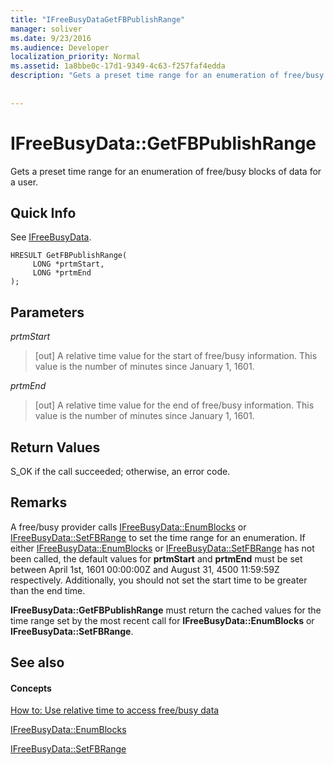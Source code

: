 ```yaml
---
title: "IFreeBusyDataGetFBPublishRange"
manager: soliver
ms.date: 9/23/2016
ms.audience: Developer
localization_priority: Normal
ms.assetid: 1a8bbe0c-17d1-9349-4c63-f257faf4edda
description: "Gets a preset time range for an enumeration of free/busy blocks of data for a user."
 
 
---
```


# IFreeBusyData::GetFBPublishRange

Gets a preset time range for an enumeration of free/busy blocks of data for a user.
  
## Quick Info

See [IFreeBusyData](ifreebusydata.md).
  
```
HRESULT GetFBPublishRange( 
     LONG *prtmStart,  
     LONG *prtmEnd 
);

```

## Parameters

 _prtmStart_
  
> [out] A relative time value for the start of free/busy information. This value is the number of minutes since January 1, 1601.
    
 _prtmEnd_
  
> [out] A relative time value for the end of free/busy information. This value is the number of minutes since January 1, 1601.
    
## Return Values

S_OK if the call succeeded; otherwise, an error code.
  
## Remarks

A free/busy provider calls [IFreeBusyData::EnumBlocks](ifreebusydata-enumblocks.md) or [IFreeBusyData::SetFBRange](ifreebusydata-setfbrange.md) to set the time range for an enumeration. If either [IFreeBusyData::EnumBlocks](ifreebusydata-enumblocks.md) or [IFreeBusyData::SetFBRange](ifreebusydata-setfbrange.md) has not been called, the default values for **prtmStart** and **prtmEnd** must be set between April 1st, 1601 00:00:00Z and August 31, 4500 11:59:59Z respectively. Additionally, you should not set the start time to be greater than the end time. 
  
 **IFreeBusyData::GetFBPublishRange** must return the cached values for the time range set by the most recent call for **IFreeBusyData::EnumBlocks** or **IFreeBusyData::SetFBRange**. 
  
## See also

#### Concepts

[How to: Use relative time to access free/busy data](how-to-use-relative-time-to-access-free-busy-data.md)
  
[IFreeBusyData::EnumBlocks](ifreebusydata-enumblocks.md)
  
[IFreeBusyData::SetFBRange](ifreebusydata-setfbrange.md)

